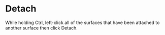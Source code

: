# Detach

While holding Ctrl, left-click all of the surfaces that have been attached to another surface then click Detach.

